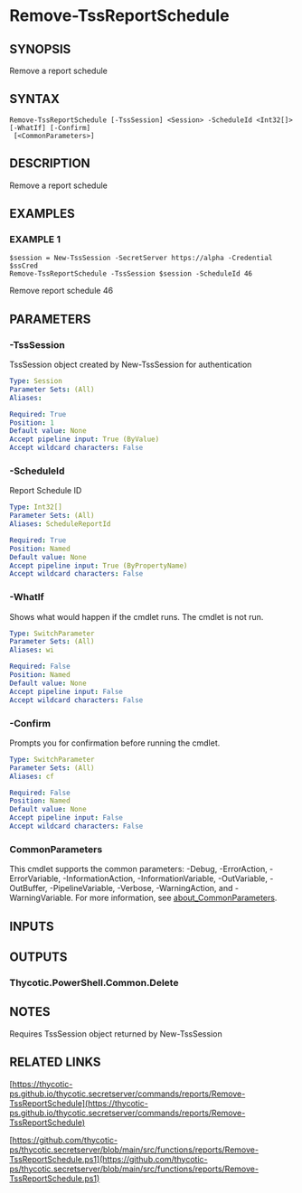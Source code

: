 # Remove-TssReportSchedule

## SYNOPSIS
Remove a report schedule

## SYNTAX

```
Remove-TssReportSchedule [-TssSession] <Session> -ScheduleId <Int32[]> [-WhatIf] [-Confirm]
 [<CommonParameters>]
```

## DESCRIPTION
Remove a report schedule

## EXAMPLES

### EXAMPLE 1
```
$session = New-TssSession -SecretServer https://alpha -Credential $ssCred
Remove-TssReportSchedule -TssSession $session -ScheduleId 46
```

Remove report schedule 46

## PARAMETERS

### -TssSession
TssSession object created by New-TssSession for authentication

```yaml
Type: Session
Parameter Sets: (All)
Aliases:

Required: True
Position: 1
Default value: None
Accept pipeline input: True (ByValue)
Accept wildcard characters: False
```

### -ScheduleId
Report Schedule ID

```yaml
Type: Int32[]
Parameter Sets: (All)
Aliases: ScheduleReportId

Required: True
Position: Named
Default value: None
Accept pipeline input: True (ByPropertyName)
Accept wildcard characters: False
```

### -WhatIf
Shows what would happen if the cmdlet runs.
The cmdlet is not run.

```yaml
Type: SwitchParameter
Parameter Sets: (All)
Aliases: wi

Required: False
Position: Named
Default value: None
Accept pipeline input: False
Accept wildcard characters: False
```

### -Confirm
Prompts you for confirmation before running the cmdlet.

```yaml
Type: SwitchParameter
Parameter Sets: (All)
Aliases: cf

Required: False
Position: Named
Default value: None
Accept pipeline input: False
Accept wildcard characters: False
```

### CommonParameters
This cmdlet supports the common parameters: -Debug, -ErrorAction, -ErrorVariable, -InformationAction, -InformationVariable, -OutVariable, -OutBuffer, -PipelineVariable, -Verbose, -WarningAction, and -WarningVariable. For more information, see [about_CommonParameters](http://go.microsoft.com/fwlink/?LinkID=113216).

## INPUTS

## OUTPUTS

### Thycotic.PowerShell.Common.Delete
## NOTES
Requires TssSession object returned by New-TssSession

## RELATED LINKS

[https://thycotic-ps.github.io/thycotic.secretserver/commands/reports/Remove-TssReportSchedule](https://thycotic-ps.github.io/thycotic.secretserver/commands/reports/Remove-TssReportSchedule)

[https://github.com/thycotic-ps/thycotic.secretserver/blob/main/src/functions/reports/Remove-TssReportSchedule.ps1](https://github.com/thycotic-ps/thycotic.secretserver/blob/main/src/functions/reports/Remove-TssReportSchedule.ps1)

